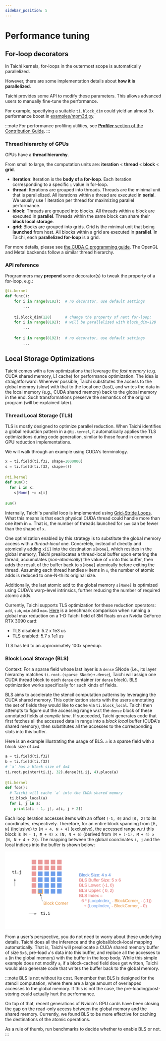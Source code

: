 ```yaml
---
sidebar_position: 5
---
```


# Performance tuning

## For-loop decorators

In Taichi kernels, for-loops in the outermost scope is automatically
parallelized.

However, there are some implementation details about **how it is
parallelized**.

Taichi provides some API to modify these parameters. This allows
advanced users to manually fine-tune the performance.

For example, specifying a suitable `ti.block_dim` could yield an almost
3x performance boost in
[examples/mpm3d.py](https://github.com/taichi-dev/taichi/blob/master/examples/mpm3d.py).

:::note
For performance profiling utilities, see [**Profiler** section of the Contribution Guide](../misc/profiler.md).
:::

### Thread hierarchy of GPUs

GPUs have a **thread hierarchy**.

From small to large, the computation units are: **iteration** \<
**thread** \< **block** \< **grid**.

- **iteration**: Iteration is the **body of a for-loop**. Each
  iteration corresponding to a specific `i` value in for-loop.
- **thread**: Iterations are grouped into threads. Threads are the
  minimal unit that is parallelized. All iterations within a thread
  are executed in **serial**. We usually use 1 iteration per thread
  for maximizing parallel performance.
- **block**: Threads are grouped into blocks. All threads within a
  block are executed in **parallel**. Threads within the same block
  can share their **block local storage**.
- **grid**: Blocks are grouped into grids. Grid is the minimal unit
  that being **launched** from host. All blocks within a grid are
  executed in **parallel**. In Taichi, each **parallelized for-loop**
  is a grid.

For more details, please see [the CUDA C programming
guide](https://docs.nvidia.com/cuda/cuda-c-programming-guide/index.html#thread-hierarchy).
The OpenGL and Metal backends follow a similar thread hierarchy.

### API reference

Programmers may **prepend** some decorator(s) to tweak the property of a
for-loop, e.g.:

```python
@ti.kernel
def func():
    for i in range(8192):  # no decorator, use default settings
        ...

    ti.block_dim(128)      # change the property of next for-loop:
    for i in range(8192):  # will be parallelized with block_dim=128
        ...

    for i in range(8192):  # no decorator, use default settings
        ...
```

## Local Storage Optimizations

Taichi comes with a few optimizations that leverage the *fast memory* (e.g. CUDA
shared memory, L1 cache) for performance optimization. The idea is straightforward:
Wherever possible, Taichi substitutes the access to the global memroy (slow) with
that to the local one (fast), and writes the data in the local memory (e.g., CUDA
shared memory) back to the global memory in the end. Such transformations preserve
the semantics of the original program (will be explained later).

### Thread Local Storage (TLS)

TLS is mostly designed to optimize parallel reduction. When Taichi identifies
a global reduction pattern in a `@ti.kernel`, it automatically applies the TLS
optimizations during code generation, similar to those found in common GPU
reduction implementations.

We will walk through an example using CUDA's terminology.

```python
x = ti.field(ti.f32, shape=1000000)
s = ti.field(ti.f32, shape=())

@ti.kernel
def sum():
  for i in x:
    s[None] += x[i]

sum()
```

Internally, Taichi's parallel loop is implemented using
[Grid-Stride Loops](https://developer.nvidia.com/blog/cuda-pro-tip-write-flexible-kernels-grid-stride-loops/).
What this means is that each physical CUDA thread could handle more than one item in `x`.
That is, the number of threads launched for `sum` can be fewer than the shape of `x`.

One optimization enabled by this strategy is to substitute the global memory access
with a *thread-local* one. Concretely, instead of directly and atomically adding
`x[i]` into the destination `s[None]`, which resides in the global memory, Taichi
preallocates a thread-local buffer upon entering the thread, accumulates
(*non-atomically*) the value of `x` into this buffer, then adds the result of the
buffer back to `s[None]` atomically before exiting the thread. Assuming each thread
handles `N` items in `x`, the number of atomic adds is reduced to one-N-th its
original size.

Additionally, the last atomic add to the global memory `s[None]` is optimized using
CUDA's warp-level intrinsics, further reducing the number of required atomic adds.

Currently, Taichi supports TLS optimization for these reduction operators: `add`,
`sub`, `min` and `max`. [Here](https://github.com/taichi-dev/taichi/pull/2956) is
a benchmark comparison when running a global max reduction on a 1-D Taichi field
of 8M floats on an Nvidia GeForce RTX 3090 card:

* TLS disabled: 5.2 x 1e3 us
* TLS enabled: 5.7 x 1e1 us

TLS has led to an approximately 100x speedup.

### Block Local Storage (BLS)

Context: For a sparse field whose last layer is a `dense` SNode (i.e., its layer
hierarchy matches `ti.root.(sparse SNode)+.dense`), Taichi will assign one CUDA
thread block to each `dense` container (or `dense` block). BLS optimization works
specifically for such kinds of fields.

BLS aims to accelerate the stencil computation patterns by leveraging the CUDA
shared memory. This optimization starts with the users annotating the set of fields
they would like to cache via `ti.block_local`. Taichi then attempts to figure out
the accessing range w.r.t the `dense` block of these annotated fields at
*compile time*. If succeeded, Taichi generates code that first fetches all the
accessed data in range into a *block local* buffer (CUDA's shared memory), then
substitutes all the accesses to the corresponding slots into this buffer.

Here is an example illustrating the usage of BLS. `a` is a sparse field with a
block size of `4x4`.

```python {8-9}
a = ti.field(ti.f32)
b = ti.field(ti.f32)
# `a` has a block size of 4x4
ti.root.pointer(ti.ij, 32).dense(ti.ij, 4).place(a)

@ti.kernel
def foo():
  # Taichi will cache `a` into the CUDA shared memory
  ti.block_local(a)
  for i, j in a:
    print(a[i - 1, j], a[i, j + 2])
```

Each loop iteration accesses items with an offset `[-1, 0]` and `[0, 2]` to its
coordinates, respectively. Therefore, for an entire block spanning from `[M, N]`
(inclusive) to `[M + 4, N + 4]` (exclusive), the accessed range w.r.t this block
is `[M - 1, M + 4) x [N, N + 6)` (derived from `[M + (-1), M + 4) x [N, N + 4 + 2)`).
The mapping between the global coordinates `i, j` and the local indices into the
buffer is shown below:

![](../static/assets/bls_indices_mapping.png)

From a user's perspective, you do not need to worry about these underlying details.
Taichi does all the inference and the global/block-local mapping automatically.
That is, Taichi will preallocate a CUDA shared memory buffer of size `5x6`,
pre-load `a`'s data into this buffer, and replace all the accesses to `a` (in the
global memory) with the buffer in the loop body. While this simple example does
not modify `a`, if a block-cached field does get written, Taichi would also generate
code that writes the buffer back to the global memory.

:::note
BLS is not without its cost. Remember that BLS is designed for the stencil
computation, where there are a large amount of overlapped accesses to the global
memory. If this is not the case, the pre-loading/post-storing could actually
hurt the performance.

On top of that, recent generations of Nvidia's GPU cards have been closing the gap
on the read-only access between the global memory and the shared memory. Currently,
we found BLS to be more effective for caching the destinations of the atomic operations.

As a rule of thumb, run benchmarks to decide whether to enable BLS or not.
:::
